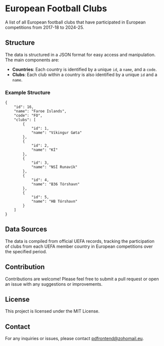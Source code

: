 # European Football Clubs

A list of all European football clubs that have participated in European competitions from 2017-18 to 2024-25.

## Structure
The data is structured in a JSON format for easy access and manipulation. The main components are:

- **Countries**: Each country is identified by a unique `id`, a `name`, and a `code`.
- **Clubs**: Each club within a country is also identified by a unique `id` and a `name`.

### Example Structure
```
{
    "id": 16,
    "name": "Faroe Islands",
    "code": "FO",
    "clubs": [
        {
            "id": 1,
            "name": "Víkingur Gøta"
        },
        {
            "id": 2,
            "name": "KÍ"
        },
        {
            "id": 3,
            "name": "NSÍ Runavík"
        },
        {
            "id": 4,
            "name": "B36 Tórshavn"
        },
        {
            "id": 5,
            "name": "HB Tórshavn"
        }
    ]
}
```

## Data Sources
The data is compiled from official UEFA records, tracking the participation of clubs from each UEFA member country in European competitions over the specified period.

## Contribution
Contributions are welcome! Please feel free to submit a pull request or open an issue with any suggestions or improvements.

## License
This project is licensed under the MIT License.

## Contact
For any inquiries or issues, please contact [pdfrontend@zohomail.eu](mailto:pdfrontend@zohomail.eu).

